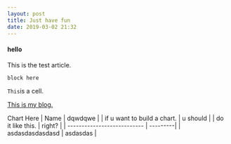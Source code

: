 ```yaml
---
layout: post
title: Just have fun
date: 2019-03-02 21:32
---
```






#### hello
 This is the test article.

 ```
 block here
 ```

 `This`is a cell.

 [This is my blog.](shizhan.world)

Chart Here
| Name                        | dqwdqwe  |
| if u want to build a chart. | u should |
| do it like this.            | right?   |
| --------------------------- | ---------|
| asdasdasdasdasd             | asdasdas |
